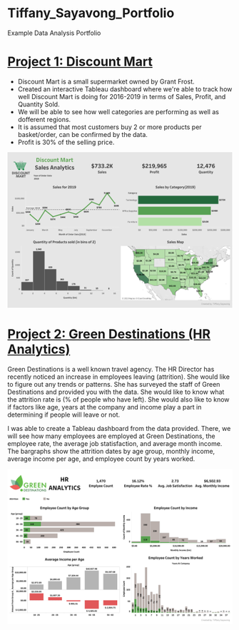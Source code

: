 # Tiffany_Sayavong_Portfolio
Example Data Analysis Portfolio

# [Project 1: Discount Mart](https://public.tableau.com/views/Project_1_DiscountMartSales/Dashboard1?:language=en-US&:display_count=n&:origin=viz_share_link)
* Discount Mart is a small supermarket owned by Grant Frost.
* Created an interactive Tableau dashboard where we're able to track how well Discount Mart is doing for 2016-2019 in terms of Sales, Profit, and Quantity Sold.
* We will be able to see how well categories are performing as well as dofferent regions.
* It is assumed that most customers buy 2 or more products per basket/order, can be confirmed by the data.
* Profit is 30% of the selling price. 

![](/images/Discount%20Mart.png)


# [Project 2: Green Destinations (HR Analytics)](https://public.tableau.com/views/HRAnalytics-GreenDestination/Dashboard1?:language=en-US&:display_count=n&:origin=viz_share_link)

Green Destinations is a well known travel agency. The HR Director has recently noticed an increase in employees leaving (attrition). She would like to figure out any trends or 
patterns. She has surveyed the staff of Green Destinations and provided you with the data. She would like to know what the attrition rate is (% of people who have left). 
She would also like to know if factors like age, years at the company and income play a part in determining if people will leave or not.

I was able to create a Tableau dashboard from the data provided. There, we will see how many employees are employed at Green Destinations, the employee rate, the average job statisfaction, and average month income. The bargraphs show the attrition dates by age group, monthly income, average income per age, and employee count by years worked. 

![](/images/Green%20Destinations%20HR.png)
